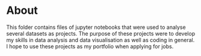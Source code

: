 # About
This folder contains files of jupyter notebooks that were used to analyse several datasets as projects. The purpose of these projects were to develop my skills in data analysis and data visualisation as well 
as coding in general. I hope to use these projects as my portfolio when applying for jobs. 
